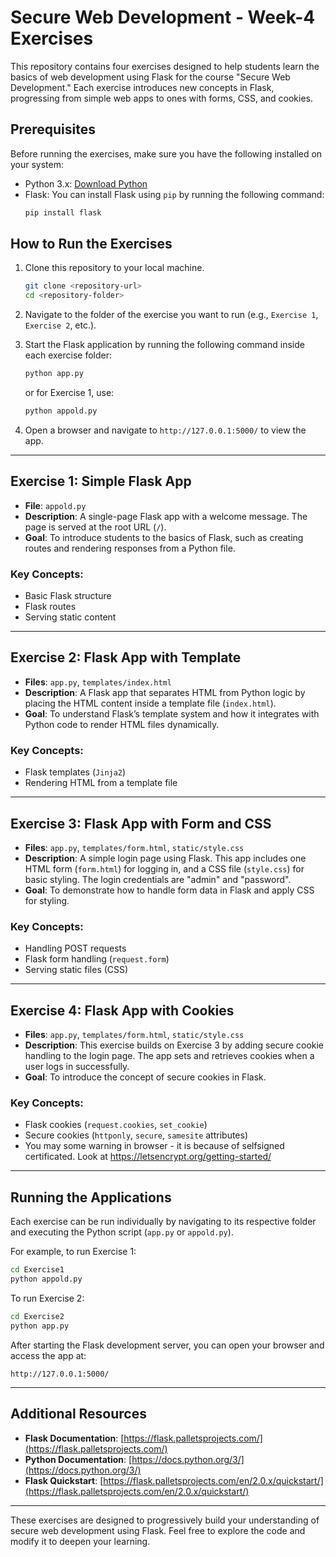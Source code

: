 # Secure Web Development - Week-4 Exercises

This repository contains four exercises designed to help students learn the basics of web development using Flask for the course "Secure Web Development." Each exercise introduces new concepts in Flask, progressing from simple web apps to ones with forms, CSS, and cookies.

## Prerequisites

Before running the exercises, make sure you have the following installed on your system:
- Python 3.x: [Download Python](https://www.python.org/downloads/)
- Flask: You can install Flask using `pip` by running the following command:
  ```bash
  pip install flask
  ```

## How to Run the Exercises

1. Clone this repository to your local machine.
    ```bash
    git clone <repository-url>
    cd <repository-folder>
    ```

2. Navigate to the folder of the exercise you want to run (e.g., `Exercise 1`, `Exercise 2`, etc.).

3. Start the Flask application by running the following command inside each exercise folder:
    ```bash
    python app.py
    ```
   or for Exercise 1, use:
   ```bash
   python appold.py
   ```

4. Open a browser and navigate to `http://127.0.0.1:5000/` to view the app.

---

## Exercise 1: Simple Flask App

- **File**: `appold.py`
- **Description**: A single-page Flask app with a welcome message. The page is served at the root URL (`/`).
- **Goal**: To introduce students to the basics of Flask, such as creating routes and rendering responses from a Python file.

### Key Concepts:
- Basic Flask structure
- Flask routes
- Serving static content

---

## Exercise 2: Flask App with Template

- **Files**: `app.py`, `templates/index.html`
- **Description**: A Flask app that separates HTML from Python logic by placing the HTML content inside a template file (`index.html`).
- **Goal**: To understand Flask’s template system and how it integrates with Python code to render HTML files dynamically.

### Key Concepts:
- Flask templates (`Jinja2`)
- Rendering HTML from a template file

---

## Exercise 3: Flask App with Form and CSS

- **Files**: `app.py`, `templates/form.html`, `static/style.css`
- **Description**: A simple login page using Flask. This app includes one HTML form (`form.html`) for logging in, and a CSS file (`style.css`) for basic styling. The login credentials are "admin" and "password".
- **Goal**: To demonstrate how to handle form data in Flask and apply CSS for styling.

### Key Concepts:
- Handling POST requests
- Flask form handling (`request.form`)
- Serving static files (CSS)

---

## Exercise 4: Flask App with Cookies

- **Files**: `app.py`, `templates/form.html`, `static/style.css`
- **Description**: This exercise builds on Exercise 3 by adding secure cookie handling to the login page. The app sets and retrieves cookies when a user logs in successfully.
- **Goal**: To introduce the concept of secure cookies in Flask.

### Key Concepts:
- Flask cookies (`request.cookies`, `set_cookie`)
- Secure cookies (`httponly`, `secure`, `samesite` attributes)
- You may some warning in browser - it is because of selfsigned certificated. Look at https://letsencrypt.org/getting-started/

---

## Running the Applications

Each exercise can be run individually by navigating to its respective folder and executing the Python script (`app.py` or `appold.py`).

For example, to run Exercise 1:
```bash
cd Exercise1
python appold.py
```

To run Exercise 2:
```bash
cd Exercise2
python app.py
```

After starting the Flask development server, you can open your browser and access the app at:
```
http://127.0.0.1:5000/
```

---

## Additional Resources

- **Flask Documentation**: [https://flask.palletsprojects.com/](https://flask.palletsprojects.com/)
- **Python Documentation**: [https://docs.python.org/3/](https://docs.python.org/3/)
- **Flask Quickstart**: [https://flask.palletsprojects.com/en/2.0.x/quickstart/](https://flask.palletsprojects.com/en/2.0.x/quickstart/)

---

These exercises are designed to progressively build your understanding of secure web development using Flask. Feel free to explore the code and modify it to deepen your learning.
